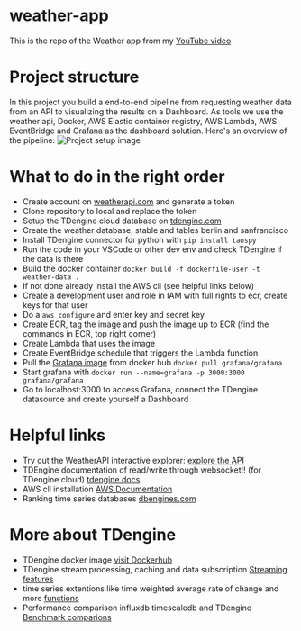 # weather-app
This is the repo of the Weather app from my [YouTube video](https://www.youtube.com/watch?v=eoj-CnrR9jA&t=658s)

# Project structure
In this project you build a end-to-end pipeline from requesting weather data from an API to visualizing the results on a Dashboard.
As tools we use the weather api, Docker, AWS Elastic container registry, AWS Lambda, AWS EventBridge and Grafana as the dashboard solution.
Here's an overview of the pipeline:
![Project setup image](/assets/project-structure.png)

# What to do in the right order
- Create account on [weatherapi.com](https://www.weatherapi.com) and generate a token
- Clone repository to local and replace the token
- Setup the TDengine cloud database on [tdengine.com](https://cloud.tdengine.com/login)
- Create the weather database, stable and tables berlin and sanfrancisco
- Install TDengine connector for python with `pip install taospy`
- Run the code in your VSCode or other dev env and check TDengine if the data is there
- Build the docker container `docker build -f dockerfile-user -t weather-data .`
- If not done already install the AWS cli (see helpful links below)
- Create a development user and role in IAM with full rights to ecr, create keys for that user
- Do a `aws configure` and enter key and secret key
- Create ECR, tag the image and push the image up to ECR (find the commands in ECR, top right corner)
- Create Lambda that uses the image
- Create EventBridge schedule that triggers the Lambda function
- Pull the [Grafana image](https://hub.docker.com/r/grafana/grafana) from docker hub `docker pull grafana/grafana`
- Start grafana with `docker run --name=grafana -p 3000:3000 grafana/grafana`
- Go to localhost:3000 to access Grafana, connect the TDengine datasource and create yourself a Dashboard


# Helpful links
- Try out the WeatherAPI interactive explorer: [explore the API](https://www.weatherapi.com/api-explorer.aspx)
- TDEngine documentation of read/write through websocket!! (for TDengine cloud) [tdengine docs](https://docs.tdengine.com/reference/connector/python/)
- AWS cli installation [AWS Documentation](https://docs.aws.amazon.com/cli/latest/userguide/getting-started-install.html)
- Ranking time series databases [dbengines.com](https://db-engines.com/en/ranking_trend/time+series+dbms)

# More about TDengine
- TDengine docker image [visit Dockerhub](https://hub.docker.com/r/tdengine/tdengine)
- TDengine stream processing, caching and data subscription [Streaming features](https://tdengine.com/tdengine/simplified-time-series-data-solution/)
- time series extentions like time weighted average rate of change and more [functions](https://docs.tdengine.com/taos-sql/function/#time-series-extensions)
- Performance comparison influxdb timescaledb and TDengine [Benchmark comparions](https://tdengine.com/devops-performance-comparison-influxdb-and-timescaledb-vs-tdengine/)
